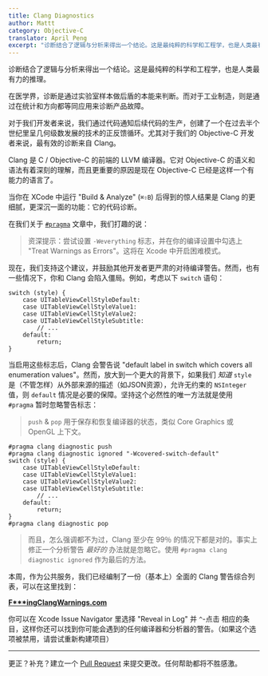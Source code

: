 ```yaml
---
title: Clang Diagnostics
author: Mattt
category: Objective-C
translator: April Peng
excerpt: "诊断结合了逻辑与分析来得出一个结论。这是最纯粹的科学和工程学，也是人类最有力的推理。对于我们开发者来说，我们通过代码通知后续代码的生产，创建了一个在过去半个世纪里呈几何级数发展的技术的正反馈循环。尤其对于我们的 Objective-C 开发者来说，最有效的诊断来自 Clang。"
---
```


诊断结合了逻辑与分析来得出一个结论。这是最纯粹的科学和工程学，也是人类最有力的推理。

在医学界，诊断是通过实验室样本做后盾的本能来判断。而对于工业制造，则是通过在统计和方向都等同应用来诊断产品故障。

对于我们开发者来说，我们通过代码通知后续代码的生产，创建了一个在过去半个世纪里呈几何级数发展的技术的正反馈循环。尤其对于我们的 Objective-C 开发者来说，最有效的诊断来自 Clang。

Clang 是 C / Objective-C 的前端的 LLVM 编译器。它对 Objective-C 的语义和语法有着深刻的理解，而且更重要的原因是现在 Objective-C 已经是这样一个有能力的语言了。

当你在 XCode 中运行 "Build & Analyze" (`⌘⇧B`) 后得到的惊人结果是 Clang 的更细腻，更深沉一面的功能：它的代码诊断。

在我们关于 [`#pragma`](http://nshipster.com/pragma/) 文章中，我们打趣的说：

> 资深提示：尝试设置 `-Weverything` 标志，并在你的编译设置中勾选上 "Treat Warnings as Errors"。这将在 Xcode 中开启困难模式。

现在，我们支持这个建议，并鼓励其他开发者更严肃的对待编译警告。然而，也有一些情况下，你和 Clang 会陷入僵局。例如，考虑以下 `switch` 语句：

~~~{objective-c}
switch (style) {
    case UITableViewCellStyleDefault:
    case UITableViewCellStyleValue1:
    case UITableViewCellStyleValue2:
    case UITableViewCellStyleSubtitle:
        // ...
    default:
        return;
}
~~~

当启用这些标志后，Clang 会警告说 "default label in switch which covers all enumeration values"。然而，放大到一个更大的背景下，如果我们 _知道_ `style` 是（不管怎样）从外部来源的描述（如JSON资源），允许无约束的 `NSInteger` 值，则 `default` 情况是必要的保障。坚持这个必然性的唯一方法就是使用 `#pragma` 暂时忽略警告标志：

> `push` & `pop` 用于保存和恢复编译器的状态，类似 Core Graphics 或 OpenGL 上下文。

~~~{objective-c}
#pragma clang diagnostic push
#pragma clang diagnostic ignored "-Wcovered-switch-default"
switch (style) {
    case UITableViewCellStyleDefault:
    case UITableViewCellStyleValue1:
    case UITableViewCellStyleValue2:
    case UITableViewCellStyleSubtitle:
        // ...
    default:
        return;
}
#pragma clang diagnostic pop
~~~

> 而且，怎么强调都不为过，Clang 至少在 99％ 的情况下都是对的。事实上修正一个分析警告 _最好的_ 办法就是忽略它。使用 `#pragma clang diagnostic ignored` 作为最后的方法。

本周，作为公共服务，我们已经编制了一份（基本上）全面的 Clang 警告综合列表，可以在这里找到：

**[F\*\*\*ingClangWarnings.com](http://fuckingclangwarnings.com)**

你可以在 Xcode Issue Navigator 里选择 "Reveal in Log" 并 `^`-点击 相应的条目，这样你还可以找到你可能会遇到的任何编译器和分析器的警告。（如果这个选项被禁用，请尝试重新构建项目）

* * *

更正？补充？建立一个 [Pull Request](https://github.com/mattt/fuckingclangwarnings.com/pulls) 来提交更改。任何帮助都将不胜感激。
